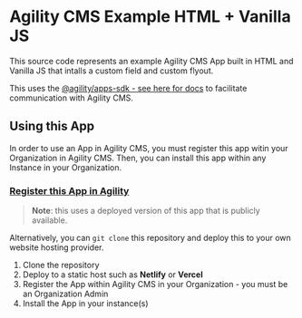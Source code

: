 # Agility CMS Example HTML + Vanilla JS

This source code represents an example Agility CMS App built in HTML and Vanilla JS that intalls a custom field and custom flyout.

This uses the [@agility/apps-sdk - see here for docs](https://github.com/agility/agility-cms-app-sdk) to facilitate communication with Agility CMS.

## Using this App

In order to use an App in Agility CMS, you must register this app witin your Organization in Agility CMS. Then, you can install this app within any Instance in your Organization.

### [Register this App in Agility](https://manager.agilitycms.com/org/apps/create-app?name=Example%20App%20-%20HTML&url=https%3A%2F%2Fagility-cms-apps-basic-example-html.vercel.app%2F&description=This%20is%20an%20example%20app%20built%20using%20HTML%20and%20JavaScript.%20It's%20a%20good%20starting%20point%20for%20learning%20how%20to%20build%20custom%20apps.&icon=https%3A%2F%2Fstatic.agilitycms.com%2Fjs.png)

> **Note**: this uses a deployed version of this app that is publicly available.

Alternatively, you can `git clone` this repository and deploy this to your own website hosting provider.

1. Clone the repository
2. Deploy to a static host such as **Netlify** or **Vercel**
3. Register the App within Agility CMS in your Organization - you must be an Organization Admin
4. Install the App in your instance(s)
